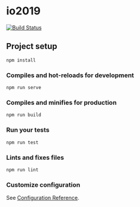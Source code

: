 
# io2019
[![Build Status](https://travis-ci.com/lkszzajac/testink.svg?token=9VVcxjJ9zrwqsd21qQHx&branch=master)](https://travis-ci.com/lkszzajac/testink)
## Project setup
```
npm install
```

### Compiles and hot-reloads for development
```
npm run serve
```

### Compiles and minifies for production
```
npm run build
```

### Run your tests
```
npm run test
```

### Lints and fixes files
```
npm run lint
```

### Customize configuration
See [Configuration Reference](https://cli.vuejs.org/config/).
